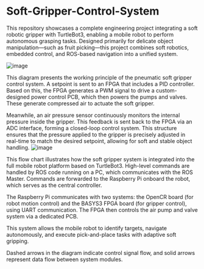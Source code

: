 # Soft-Gripper-Control-System
This repository showcases a complete engineering project integrating a soft robotic gripper with TurtleBot3, enabling a mobile robot to perform autonomous grasping tasks. Designed primarily for delicate object manipulation—such as fruit picking—this project combines soft robotics, embedded control, and ROS-based navigation into a unified system.

![image](https://github.com/user-attachments/assets/2164e7d1-6961-4523-b83b-b6e5aebaf934)

This diagram presents the working principle of the pneumatic soft gripper control system. A setpoint is sent to an FPGA that includes a PID controller. Based on this, the FPGA generates a PWM signal to drive a custom-designed power control PCB, which then powers the pumps and valves. These generate compressed air to actuate the soft gripper.

Meanwhile, an air pressure sensor continuously monitors the internal pressure inside the gripper. This feedback is sent back to the FPGA via an ADC interface, forming a closed-loop control system. This structure ensures that the pressure applied to the gripper is precisely adjusted in real-time to match the desired setpoint, allowing for soft and stable object handling.
![image](https://github.com/user-attachments/assets/1a2e9018-a8ba-419a-ba5f-ba7066ae8e32)

This flow chart illustrates how the soft gripper system is integrated into the full mobile robot platform based on TurtleBot3. High-level commands are handled by ROS code running on a PC, which communicates with the ROS Master. Commands are forwarded to the Raspberry Pi onboard the robot, which serves as the central controller.

The Raspberry Pi communicates with two systems: the OpenCR board (for robot motion control) and the BASYS3 FPGA board (for gripper control), using UART communication. The FPGA then controls the air pump and valve system via a dedicated PCB.

This system allows the mobile robot to identify targets, navigate autonomously, and execute pick-and-place tasks with adaptive soft gripping.

Dashed arrows in the diagram indicate control signal flow, and solid arrows represent data flow between system modules.
